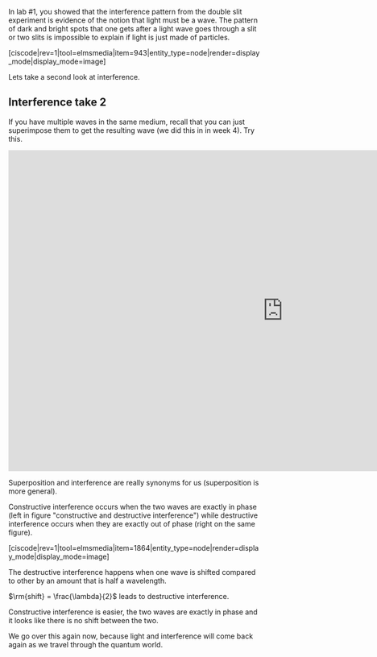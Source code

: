 In lab #1, you showed that the interference pattern from the double slit experiment is evidence of the notion that light must be a wave. The pattern of dark and bright spots that one gets after a light wave goes through a slit or two slits is impossible to explain if light is just made of particles.

[ciscode|rev=1|tool=elmsmedia|item=943|entity_type=node|render=display_mode|display_mode=image]

Lets take a second look at interference.

## Interference take 2

If you have multiple waves in the same medium, recall that you can just superimpose them to get the resulting wave (we did this in in week 4). Try this.

<iframe src="https://h5p.org/h5p/embed/85372" width="1090" height="638" frameborder="0" allowfullscreen="allowfullscreen"></iframe><script src="https://h5p.org/sites/all/modules/h5p/library/js/h5p-resizer.js" charset="UTF-8"></script>

Superposition and interference are really synonyms for us (superposition is more general).

Constructive interference occurs when the two waves are exactly in phase (left in figure "constructive and destructive interference") while destructive interference occurs when they are exactly out of phase (right on the same figure).

[ciscode|rev=1|tool=elmsmedia|item=1864|entity_type=node|render=display_mode|display_mode=image]

The destructive interference happens when one wave is shifted compared to other by an amount that is half a wavelength.

$\rm{shift} = \frac{\lambda}{2}$ leads to destructive interference.

Constructive interference is easier, the two waves are exactly in phase and it looks like there is no shift between the two. 

We go over this again now, because light and interference will come back again as we travel through the quantum world.